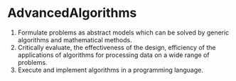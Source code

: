 # AdvancedAlgorithms
1. Formulate problems as abstract models which can be solved by generic algorithms and
mathematical methods.
2. Critically evaluate, the effectiveness of the design, efficiency of the applications of
algorithms for processing data on a wide range of problems.
3. Execute and implement algorithms in a programming language.
